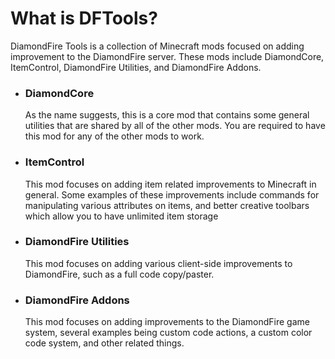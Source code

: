 # What is DFTools?

DiamondFire Tools is a collection of Minecraft mods focused on adding improvement to the DiamondFire server. These mods include DiamondCore, ItemControl, DiamondFire Utilities, and DiamondFire Addons.

- ### DiamondCore
  
  As the name suggests, this is a core mod that contains some general utilities that are shared by all of the other mods. You are required to have this mod for any of the other mods to work.
  
- ### ItemControl
  
  This mod focuses on adding item related improvements to Minecraft in general. Some examples of these improvements include commands for manipulating various attributes on items, and better creative toolbars which allow you to have unlimited item storage
  
- ### DiamondFire Utilities
  
  This mod focuses on adding various client-side improvements to DiamondFire, such as a full code copy/paster.
  
- ### DiamondFire Addons
  
  This mod focuses on adding improvements to the DiamondFire game system, several examples being custom code actions, a custom color code system, and other related things.
